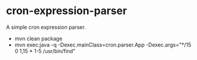 # cron-expression-parser
A simple cron expression parser.

- mvn clean package
- mvn exec:java -q -Dexec.mainClass=cron.parser.App -Dexec.args="*/15 0 1,15 * 1-5 /usr/bin/find"
